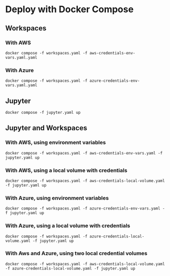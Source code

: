 # Deploy with Docker Compose

## Workspaces

### With AWS

```
docker compose -f workspaces.yaml -f aws-credentials-env-vars.yaml.yaml 
```
### With Azure
```
docker compose -f workspaces.yaml -f azure-credentials-env-vars.yaml.yaml 
```

## Jupyter

```
docker compose -f jupyter.yaml up
```
## Jupyter and Workspaces

### With AWS, using environment variables

```
docker compose -f workspaces.yaml -f aws-credentials-env-vars.yaml -f jupyter.yaml up
```

### With AWS, using a local volume with credentials

```
docker compose -f workspaces.yaml -f aws-credentials-local-volume.yaml -f jupyter.yaml up
```

### With Azure, using environment variables

```
docker compose -f workspaces.yaml -f azure-credentials-env-vars.yaml -f jupyter.yaml up
```

### With Azure, using a local volume with credentials

```
docker compose -f workspaces.yaml -f azure-credentials-local-volume.yaml -f jupyter.yaml up
```

### With Aws and Azure, using two local credential volumes

```
docker compose -f workspaces.yaml -f aws-credentials-local-volume.yaml -f azure-credentials-local-volume.yaml -f jupyter.yaml up
```
